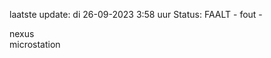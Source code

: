 laatste update: 
di 26-09-2023  3:58   uur 
Status: FAALT - fout - 
<div class="service R">nexus</div><div class="service Y">microstation</div>